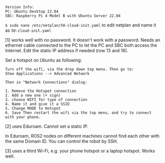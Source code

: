     Version Info: 
    PC: Ubuntu Desktop 22.04
    SBC: Raspberry Pi 4 Model B with Ubuntu Server 22.04

`$ sudo nano /etc/netplan/50-cloud-init.yaml`
to edit netplan and name it as `50-cloud-init.yaml`

[1] works well with no password. It doesn't work with a password.
Needs an ethernet cable connected to the PC to let the PC and SBC both access the Internet.
Edit the static IP address if needed (row 13 and 16). 

Set a hotspot on Ubuntu as following:

    Turn off the wifi, via the drop down top menu. Then go to:
    Show Applications --> Advanced Network
    
    Then in "Network Connections" dialog:

    1. Remove the Hotspot connection
    2. Add a new one (+ sign)
    3. choose WIFI for type of connection
    4. Name it and give it a SSID
    5. Change MODE to Hotspot
    6. Save Then restart the wifi via the top menu, and try to connect with your phone.


[2] uses Eduroam. Cannot set a static IP.

In Eduroam, ROS2 nodes on different machines cannot find each other with the same Domain ID.
You can control the robot by SSH.

[3] uses a third Wi-Fi, e.g. your phone hotspot or a laptop hotspot. Works well.